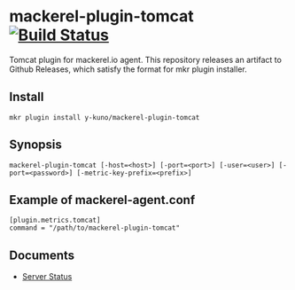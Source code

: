 # mackerel-plugin-tomcat [![Build Status](https://travis-ci.org/y-kuno/mackerel-plugin-tomcat.svg?branch=master)](https://travis-ci.org/y-kuno/mackerel-plugin-tomcat)

Tomcat plugin for mackerel.io agent. This repository releases an artifact to Github Releases, which satisfy the format for mkr plugin installer.

## Install

```shell
mkr plugin install y-kuno/mackerel-plugin-tomcat 
```

## Synopsis

```shell
mackerel-plugin-tomcat [-host=<host>] [-port=<port>] [-user=<user>] [-port=<password>] [-metric-key-prefix=<prefix>]
```

## Example of mackerel-agent.conf

```
[plugin.metrics.tomcat]
command = "/path/to/mackerel-plugin-tomcat"
```

## Documents

* [Server Status](http://tomcat.apache.org/tomcat-8.0-doc/manager-howto.html#Server_Status)

